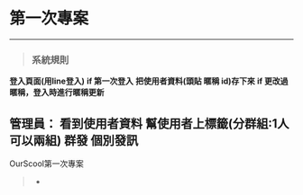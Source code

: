 # 第一次專案

---

> ### 系統規則
**登入頁面(用line登入)**
**if 第一次登入**
**把使用者資料(頭貼 暱稱 id)存下來**
**if 更改過暱稱，登入時進行暱稱更新**

**管理員：**
**看到使用者資料**
**幫使用者上標籤(分群組:1人可以兩組)**
**群發**
**個別發訊**
---
OurScool第一次專案
> -   



